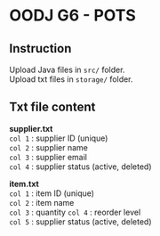 # OODJ G6 - POTS
## Instruction
Upload Java files in `src/` folder.  
Upload txt files in `storage/` folder.  

## Txt file content
**supplier.txt**  
`col 1` : supplier ID (unique)  
`col 2` : supplier name   
`col 3` : supplier email  
`col 4` : supplier status (active, deleted)  

**item.txt**  
`col 1` : item ID (unique)  
`col 2` : item name   
`col 3` : quantity
`col 4` : reorder level    
`col 5` : supplier status (active, deleted)  